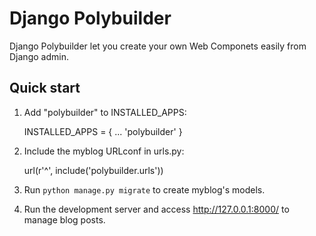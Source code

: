 Django Polybuilder
==================

Django Polybuilder let you create your own Web Componets easily from Django admin.

Quick start
-----------

1. Add "polybuilder" to INSTALLED_APPS:

    INSTALLED_APPS = {
        ...
        'polybuilder'
    }

2. Include the myblog URLconf in urls.py:

    url(r'^', include('polybuilder.urls'))

3. Run `python manage.py migrate` to create myblog's models.

4. Run the development server and access http://127.0.0.1:8000/ to manage blog posts.

